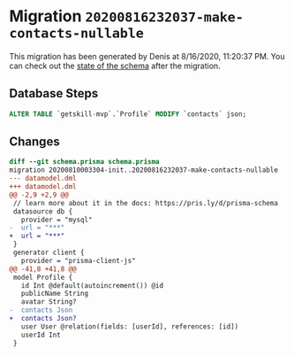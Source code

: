 # Migration `20200816232037-make-contacts-nullable`

This migration has been generated by Denis at 8/16/2020, 11:20:37 PM.
You can check out the [state of the schema](./schema.prisma) after the migration.

## Database Steps

```sql
ALTER TABLE `getskill-mvp`.`Profile` MODIFY `contacts` json;
```

## Changes

```diff
diff --git schema.prisma schema.prisma
migration 20200810003304-init..20200816232037-make-contacts-nullable
--- datamodel.dml
+++ datamodel.dml
@@ -2,9 +2,9 @@
 // learn more about it in the docs: https://pris.ly/d/prisma-schema
 datasource db {
   provider = "mysql"
-  url = "***"
+  url = "***"
 }
 generator client {
   provider = "prisma-client-js"
@@ -41,8 +41,8 @@
 model Profile {
   id Int @default(autoincrement()) @id
   publicName String
   avatar String?
-  contacts Json
+  contacts Json?
   user User @relation(fields: [userId], references: [id])
   userId Int
 }
```


